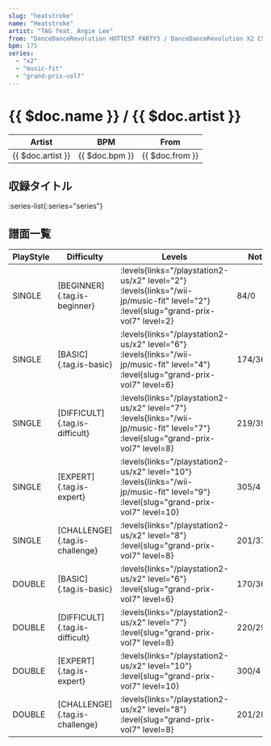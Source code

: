 ```yaml
---
slug: "heatstroke"
name: "Heatstroke"
artist: "TAG feat. Angie Lee"
from: "DanceDanceRevolution HOTTEST PARTY3 / DanceDanceRevolution X2 CS"
bpm: 175
series:
  - "x2"
  - "music-fit"
  - "grand-prix-vol7"
---
```


# {{ $doc.name }} / {{ $doc.artist }}

|Artist|BPM|From|
|------|---|----|
|{{ $doc.artist }}|{{ $doc.bpm }}|{{ $doc.from }}|

## 収録タイトル

:series-list{:series="series"}

## 譜面一覧

|PlayStyle|Difficulty|Levels|Notes|Movie|
|---------|----------|------|-----|-----|
|SINGLE|[BEGINNER]{.tag.is-beginner}|<div class="field is-grouped is-grouped-multiline"> :levels{links="/playstation2-us/x2" level="2"} :levels{links="/wii-jp/music-fit" level="2"} :level{slug="grand-prix-vol7" level=2}</div>|84/0||
|SINGLE|[BASIC]{.tag.is-basic}|<div class="field is-grouped is-grouped-multiline"> :levels{links="/playstation2-us/x2" level="6"} :levels{links="/wii-jp/music-fit" level="4"} :level{slug="grand-prix-vol7" level=6}</div>|174/36||
|SINGLE|[DIFFICULT]{.tag.is-difficult}|<div class="field is-grouped is-grouped-multiline"> :levels{links="/playstation2-us/x2" level="7"} :levels{links="/wii-jp/music-fit" level="7"} :level{slug="grand-prix-vol7" level=8}</div>|219/39||
|SINGLE|[EXPERT]{.tag.is-expert}|<div class="field is-grouped is-grouped-multiline"> :levels{links="/playstation2-us/x2" level="10"} :levels{links="/wii-jp/music-fit" level="9"} :level{slug="grand-prix-vol7" level=10}</div>|305/4||
|SINGLE|[CHALLENGE]{.tag.is-challenge}|<div class="field is-grouped is-grouped-multiline"> :levels{links="/playstation2-us/x2" level="8"} :level{slug="grand-prix-vol7" level=8}</div>|201/37(20)||
|DOUBLE|[BASIC]{.tag.is-basic}|<div class="field is-grouped is-grouped-multiline"> :levels{links="/playstation2-us/x2" level="6"} :level{slug="grand-prix-vol7" level=6}</div>|170/36||
|DOUBLE|[DIFFICULT]{.tag.is-difficult}|<div class="field is-grouped is-grouped-multiline"> :levels{links="/playstation2-us/x2" level="7"} :level{slug="grand-prix-vol7" level=8}</div>|220/29||
|DOUBLE|[EXPERT]{.tag.is-expert}|<div class="field is-grouped is-grouped-multiline"> :levels{links="/playstation2-us/x2" level="10"} :level{slug="grand-prix-vol7" level=10}</div>|300/4||
|DOUBLE|[CHALLENGE]{.tag.is-challenge}|<div class="field is-grouped is-grouped-multiline"> :levels{links="/playstation2-us/x2" level="8"} :level{slug="grand-prix-vol7" level=8}</div>|201/28(20)||

